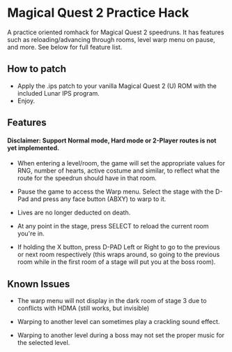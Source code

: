 # Magical Quest 2 Practice Hack
A practice oriented romhack for Magical Quest 2 speedruns.
It has features such as reloading/advancing through rooms, level warp menu on pause, and more. See below for full feature list.

## How to patch

- Apply the .ips patch to your vanilla Magical Quest 2 (U) ROM with the included Lunar IPS program. 
- Enjoy.

## Features

#### **Disclaimer:** Support Normal mode, Hard mode or 2-Player routes is not yet implemented.

- When entering a level/room, the game will set the appropriate values for RNG, number of hearts, active costume and similar, to reflect what the route for the speedrun should have in that room.

- Pause the game to access the Warp menu. Select the stage with the D-Pad and press any face button (ABXY) to warp to it.

- Lives are no longer deducted on death.

- At any point in the stage, press SELECT to reload the current room you're in.

- If holding the X button, press D-PAD Left or Right to go to the previous or next room respectively (this wraps around, so going to the previous room while in the first room of a stage will put you at the boss room).


## Known Issues

- The warp menu will not display in the dark room of stage 3 due to conflicts with HDMA (still works, but invisible)
  
- Warping to another level can sometimes play a crackling sound effect.

- Warping to another level during a boss may not set the proper music for the selected level.
